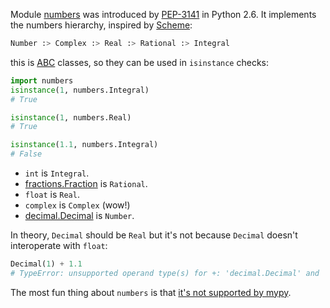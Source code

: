 Module [numbers](https://docs.python.org/3/library/numbers.html) was introduced by [PEP-3141](https://www.python.org/dev/peps/pep-3141/) in Python 2.6. It implements the numbers hierarchy, inspired by [Scheme](https://en.wikipedia.org/wiki/Scheme_programming_language):

```python
Number :> Complex :> Real :> Rational :> Integral
```

this is [ABC](https://t.me/pythonetc/550) classes, so they can be used in `isinstance` checks:

```python
import numbers
isinstance(1, numbers.Integral)
# True

isinstance(1, numbers.Real)
# True

isinstance(1.1, numbers.Integral)
# False
```

+ `int` is `Integral`.
+ [fractions.Fraction](https://t.me/pythonetc/201) is `Rational`.
+ `float` is `Real`.
+ `complex` is `Complex` (wow!)
+ [decimal.Decimal](https://t.me/pythonetc/201) is `Number`.

In theory, `Decimal` should be `Real` but it's not because `Decimal` doesn't interoperate with `float`:

```python
Decimal(1) + 1.1
# TypeError: unsupported operand type(s) for +: 'decimal.Decimal' and 'float'
```

The most fun thing about `numbers` is that [it's not supported by mypy](https://github.com/python/mypy/issues/3186).
